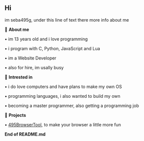 **Hi**
-

im seba495g, under this line of text there more info about me

 📄 **About me**

  • im 13 years old and i love programming

  • i program with C, Python, JavaScript and Lua

  • im a Website Developer

  • also for hire, im usally busy

 📝 **Intrested in**

  • i do love computers and have plans to make my own OS

  • programming languages, i also wanted to build my own

  • becoming a master programmer, also getting a programming job

 🔗 **Projects**

  • [495BrowserTool](https://github.com/seba495g/495BrowserTool-MultiTool-Browser), to make your browser a little more fun

 **End of README.md**
